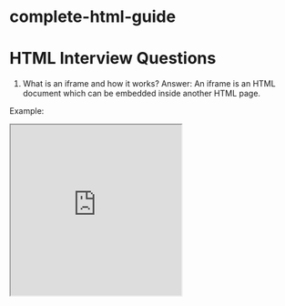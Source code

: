 # complete-html-guide

# HTML Interview Questions

1. What is an iframe and how it works?
Answer: An iframe is an HTML document which can be embedded inside another HTML page.

Example:

<iframe src="https://github.com" height="300px" width="300px"></iframe>
